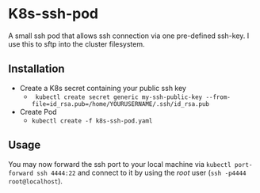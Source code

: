 # K8s-ssh-pod

A small ssh pod that allows ssh connection via one pre-defined ssh-key.
I use this to sftp into the cluster filesystem.

## Installation

- Create a K8s secret containing your public ssh key
  - ` kubectl create secret generic my-ssh-public-key --from-file=id_rsa.pub=/home/YOURUSERNAME/.ssh/id_rsa.pub`
- Create Pod
  - `kubectl create -f k8s-ssh-pod.yaml`

## Usage

You may now forward the ssh port to your local machine via `kubectl port-forward ssh 4444:22` and connect to it by using the *root* user (`ssh -p4444 root@localhost`).
